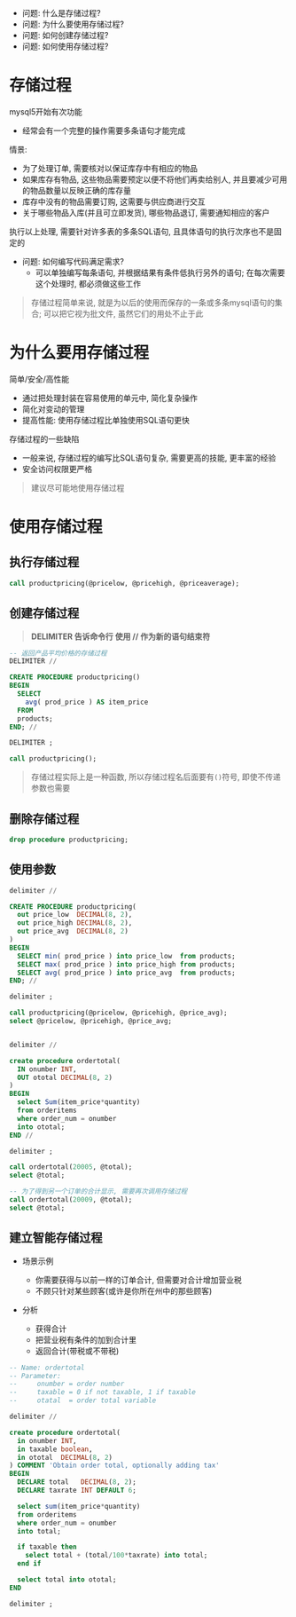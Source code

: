 + 问题: 什么是存储过程?
+ 问题: 为什么要使用存储过程?
+ 问题: 如何创建存储过程?
+ 问题: 如何使用存储过程?

# 存储过程

mysql5开始有次功能

+ 经常会有一个完整的操作需要多条语句才能完成


情景:

+ 为了处理订单, 需要核对以保证库存中有相应的物品
+ 如果库存有物品, 这些物品需要预定以便不将他们再卖给别人, 并且要减少可用的物品数量以反映正确的库存量
+ 库存中没有的物品需要订购, 这需要与供应商进行交互
+ 关于哪些物品入库(并且可立即发货), 哪些物品退订, 需要通知相应的客户

执行以上处理, 需要针对许多表的多条SQL语句, 且具体语句的执行次序也不是固定的

+ 问题: 如何编写代码满足需求?
    + 可以单独编写每条语句, 并根据结果有条件低执行另外的语句; 在每次需要这个处理时, 都必须做这些工作

> 存储过程简单来说, 就是为以后的使用而保存的一条或多条mysql语句的集合; 可以把它视为批文件, 虽然它们的用处不止于此

# 为什么要用存储过程

简单/安全/高性能

+ 通过把处理封装在容易使用的单元中, 简化复杂操作
+ 简化对变动的管理
+ 提高性能: 使用存储过程比单独使用SQL语句更快

存储过程的一些缺陷

+ 一般来说, 存储过程的编写比SQL语句复杂, 需要更高的技能, 更丰富的经验
+ 安全访问权限更严格

> 建议尽可能地使用存储过程

# 使用存储过程

## 执行存储过程

```sql
call productpricing(@pricelow, @pricehigh, @priceaverage);
```

## 创建存储过程


> **DELIMITER 告诉命令行 使用 // 作为新的语句结束符**


```sql
-- 返回产品平均价格的存储过程
DELIMITER //

CREATE PROCEDURE productpricing()
BEGIN
  SELECT
    avg( prod_price ) AS item_price
  FROM
  products;
END; //

DELIMITER ;

call productpricing();
```

> 存储过程实际上是一种函数, 所以存储过程名后面要有`()`符号, 即使不传递参数也需要

## 删除存储过程

```sql
drop procedure productpricing;
```

## 使用参数

```sql
delimiter //

CREATE PROCEDURE productpricing(
  out price_low  DECIMAL(8, 2),
  out price_high DECIMAL(8, 2),
  out price_avg  DECIMAL(8, 2)
)
BEGIN
  SELECT min( prod_price ) into price_low  from products;
  SELECT max( prod_price ) into price_high from products;
  SELECT avg( prod_price ) into price_avg  from products;
END; //

delimiter ;

call productpricing(@pricelow, @pricehigh, @price_avg);
select @pricelow, @pricehigh, @price_avg;


delimiter //

create procedure ordertotal(
  IN onumber INT,
  OUT ototal DECIMAL(8, 2)
)
BEGIN
  select Sum(item_price*quantity)
  from orderitems
  where order_num = onumber
  into ototal;
END //

delimiter ;

call ordertotal(20005, @total);
select @total;

-- 为了得到另一个订单的合计显示, 需要再次调用存储过程
call ordertotal(20009, @total);
select @total;

```

## 建立智能存储过程

+ 场景示例
    + 你需要获得与以前一样的订单合计, 但需要对合计增加营业税
    + 不顾只针对某些顾客(或许是你所在州中的那些顾客)

+ 分析
    + 获得合计
    + 把营业税有条件的加到合计里
    + 返回合计(带税或不带税)

```sql
-- Name: ordertotal
-- Parameter:
--     onumber = order number
--     taxable = 0 if not taxable, 1 if taxable
--     otatal  = order total variable

delimiter //

create procedure ordertotal(
  in onumber INT,
  in taxable boolean,
  in ototal  DECIMAL(8, 2)
) COMMENT 'Obtain order total, optionally adding tax'
BEGIN
  DECLARE total   DECIMAL(8, 2);
  DECLARE taxrate INT DEFAULT 6;

  select sum(item_price*quantity)
  from orderitems
  where order_num = onumber
  into total;

  if taxable then
    select total + (total/100*taxrate) into total;
  end if

  select total into ototal;
END

delimiter ;
```



